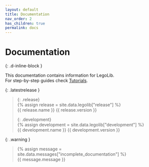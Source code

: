 ```yaml
---
layout: default
title: Documentation
nav_order: 2
has_children: true
permalink: docs
---
```

# Documentation  
{: .d-inline-block }  

This documentation contains information for LegoLib.  
For step-by-step guides check [Tutorials](https://legolib-fabric.mclegoman.com/tutorials).  

{: .latestrelease }  
>  
> {: .release}  
> {% assign release = site.data.legolib["release"] %}  
> {{ release.name }} {{ release.version }}  
>  
> {: .development}  
> {% assign development = site.data.legolib["development"] %}  
> {{ development.name }} {{ development.version }}  

{: .warning }  
> {% assign message = site.data.messages["incomplete_documentation"] %}  
> {{ message.message }}  